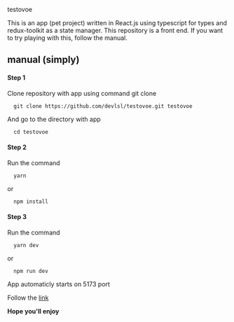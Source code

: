 testovoe

This is an app (pet project) written in React.js using typescript for types and redux-toolkit as a state manager.
This repository is a front end. If you want to try playing with this, follow the manual.

## manual (simply)

#### Step 1

Clone repository with app using command git clone

```
  git clone https://github.com/devlsl/testovoe.git testovoe
```

And go to the directory with app

```
  cd testovoe
```

#### Step 2

Run the command 

```
  yarn
```

or 

```
  npm install
```


#### Step 3

Run the command 

```
  yarn dev
```

or 

```
  npm run dev
```

App automaticly starts on 5173 port

Follow the [link](http://localhost:5173/)

**Hope you'll enjoy**
